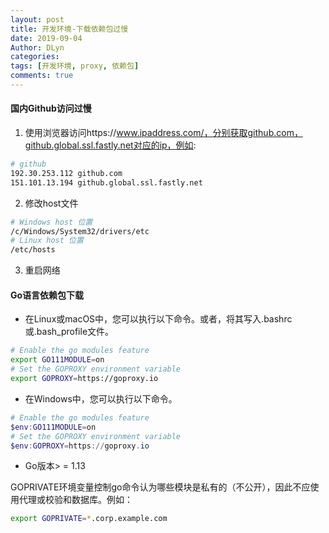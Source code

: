 ```yaml
---
layout: post
title: 开发环境-下载依赖包过慢
date: 2019-09-04
Author: DLyn
categories: 
tags: [开发环境, proxy, 依赖包]
comments: true
---
```


#### 国内Github访问过慢
1. 使用浏览器访问https://www.ipaddress.com/，分别获取github.com，github.global.ssl.fastly.net对应的ip，例如:
```bash
# github
192.30.253.112 github.com
151.101.13.194 github.global.ssl.fastly.net
```
2. 修改host文件
```bash
# Windows host 位置
/c/Windows/System32/drivers/etc
# Linux host 位置
/etc/hosts
```
3. 重启网络

#### Go语言依赖包下载
- 在Linux或macOS中，您可以执行以下命令。或者，将其写入.bashrc或.bash_profile文件。
```bash
# Enable the go modules feature
export GO111MODULE=on
# Set the GOPROXY environment variable
export GOPROXY=https://goproxy.io
```
- 在Windows中，您可以执行以下命令。
```powershell
# Enable the go modules feature
$env:GO111MODULE=on
# Set the GOPROXY environment variable
$env:GOPROXY=https://goproxy.io
```

- Go版本> = 1.13

GOPRIVATE环境变量控制go命令认为哪些模块是私有的（不公开），因此不应使用代理或校验和数据库。例如：
```bash
export GOPRIVATE=*.corp.example.com
```